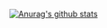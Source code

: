[![Anurag's github stats](https://github-readme-stats.vercel.app/api?username=chanciu&hide=prs&show_icons=true)](https://github.com/anuraghazra/github-readme-stats)
